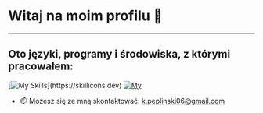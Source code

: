 # Witaj na moim profilu 👋
---
## Oto języki, programy i środowiska, z którymi pracowałem:
[![My Skills](https://skillicons.dev/icons?i=vscode,visualstudio,js,jquery,ts,nodejs,php,java,angular,cpp,cs,py,selenium,postgres,html,css,,)](https://skillicons.dev)
[![My](https://skillicons.dev/icons?i=gmail)](https://skillicons.dev)
- 📫 Możesz się ze mną skontaktować: k.peplinski06@gmail.com
  


<!--
**kondzio-p/kondzio-p** is a ✨ _special_ ✨ repository because its `README.md` (this file) appears on your GitHub profile.
-->
